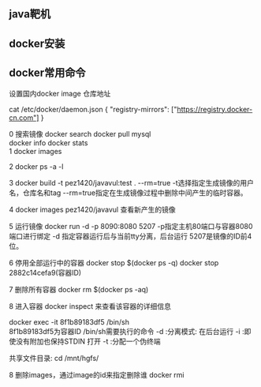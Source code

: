 ## java靶机


## docker安装


## docker常用命令

设置国内docker image 仓库地址

cat /etc/docker/daemon.json 
{
"registry-mirrors": ["https://registry.docker-cn.com"]
}



0 搜索镜像
  docker search
  docker pull mysql  
  docker info
  docker stats  
1 docker images

2 docker ps -a -l

3 docker build -t pez1420/javavul:test . --rm=true
-t选择指定生成镜像的用户名，仓库名和tag
--rm=true指定在生成镜像过程中删除中间产生的临时容器。

4 docker images pez1420/javavul
查看新产生的镜像

5 运行镜像
	docker run -d -p 8090:8080 5207
		-p指定主机80端口与容器8080端口进行绑定
		-d 指定容器运行后与当前tty分离，后台运行
		5207是镜像的ID前4位。

6 停用全部运行中的容器
docker stop $(docker ps -q)
docker stop 2882c14cefa9(容器ID)

7 删除所有容器
docker rm $(docker ps -aq)

8 进入容器
docker inspect 来查看该容器的详细信息

docker exec -it 8f1b89183df5 /bin/sh   
  8f1b89183df5为容器ID  /bin/sh需要执行的命令
	-d :分离模式: 在后台运行
	-i :即使没有附加也保持STDIN 打开
	-t :分配一个伪终端

共享文件目录:
cd /mnt/hgfs/


8 删除images，通过image的id来指定删除谁
docker rmi <image id>

